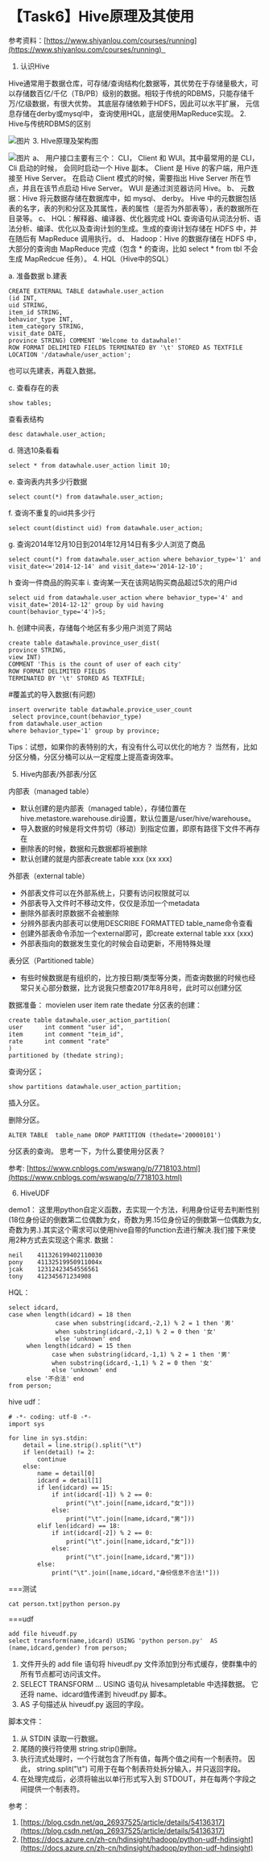 # 【Task6】Hive原理及其使用
参考资料：[https://www.shiyanlou.com/courses/running](https://www.shiyanlou.com/courses/running)  
1. 认识Hive 

Hive通常用于数据仓库，可存储/查询结构化数据等，其优势在于存储量极大，可以存储数百亿/千亿（TB/PB）级别的数据。相较于传统的RDBMS，只能存储千万/亿级数据，有很大优势。
其底层存储依赖于HDFS，因此可以水平扩展，
元信息存储在derby或mysql中，
查询使用HQL，底层使用MapReduce实现。
2. Hive与传统RDBMS的区别

![图片](https://uploader.shimo.im/f/oDAkyhkq53QNPfmS.png!thumbnail)
3. HIve原理及架构图

![图片](https://uploader.shimo.im/f/HabOpjzJvqogI6mr.png!thumbnail)
a、 用户接口主要有三个： CLI， Client 和 WUI。其中最常用的是 CLI， Cli 启动的时候，
会同时启动一个 Hive 副本。 Client 是 Hive 的客户端，用户连接至 Hive Server。
在启动 Client 模式的时候，需要指出 Hive Server 所在节点，并且在该节点启动 Hive
Server。 WUI 是通过浏览器访问 Hive。
b、 元数据：Hive 将元数据存储在数据库中，如 mysql、 derby。 Hive 中的元数据包括表的名字，表的列和分区及其属性，表的属性（是否为外部表等），表的数据所在目录等。
c、 HQL：解释器、编译器、优化器完成 HQL 查询语句从词法分析、语法分析、编译、优化以及查询计划的生成。生成的查询计划存储在 HDFS 中，并在随后有 MapReduce 调用执行。
d、 Hadoop：Hive 的数据存储在 HDFS 中，大部分的查询由 MapReduce 完成（包含 * 的查询，比如 select * from tbl 不会生成 MapRedcue 任务）。
4. HQL（Hive中的SQL）

a. 准备数据
b.建表
```
CREATE EXTERNAL TABLE datawhale.user_action
(id INT,
uid STRING,
item_id STRING,
behavior_type INT,
item_category STRING,
visit_date DATE,
province STRING) COMMENT 'Welcome to datawhale!' 
ROW FORMAT DELIMITED FIELDS TERMINATED BY '\t' STORED AS TEXTFILE LOCATION '/datawhale/user_action';
```
也可以先建表，再载入数据。

c. 查看存在的表
```
show tables;
```
查看表结构
```
desc datawhale.user_action;
```
d. 筛选10条看看
```
select * from datawhale.user_action limit 10;
```
e. 查询表内共多少行数据
```
select count(*) from datawhale.user_action;
```
f. 查询不重复的uid共多少行
```
select count(distinct uid) from datawhale.user_action;
```
g. 查询2014年12月10日到2014年12月14日有多少人浏览了商品
```
select count(*) from datawhale.user_action where behavior_type='1' and visit_date<='2014-12-14' and visit_date>='2014-12-10';
```
h 查询一件商品的购买率
i. 查询某一天在该网站购买商品超过5次的用户id
```
select uid from datawhale.user_action where behavior_type='4' and visit_date='2014-12-12' group by uid having count(behavior_type='4')>5;
```
h. 创建中间表，存储每个地区有多少用户浏览了网站
```
create table datawhale.province_user_dist(
province STRING,
view INT) 
COMMENT 'This is the count of user of each city' 
ROW FORMAT DELIMITED FIELDS 
TERMINATED BY '\t' STORED AS TEXTFILE;
```
#覆盖式的导入数据(有问题)
```
insert overwrite table datawhale.provice_user_count
 select province,count(behavior_type)
from datawhale.user_action 
where behavior_type='1' group by province;
```
Tips：试想，如果你的表特别的大，有没有什么可以优化的地方？
当然有，比如分区分桶，分区分桶可以从一定程度上提高查询效率。

5. Hive内部表/外部表/分区

内部表（managed table）
* 默认创建的是内部表（managed table），存储位置在hive.metastore.warehouse.dir设置，默认位置是/user/hive/warehouse。
* 导入数据的时候是将文件剪切（移动）到指定位置，即原有路径下文件不再存在
* 删除表的时候，数据和元数据都将被删除
* 默认创建的就是内部表create table xxx (xx xxx)

外部表（external table）
* 外部表文件可以在外部系统上，只要有访问权限就可以
* 外部表导入文件时不移动文件，仅仅是添加一个metadata
* 删除外部表时原数据不会被删除
* 分辨外部表内部表可以使用DESCRIBE FORMATTED table_name命令查看
* 创建外部表命令添加一个external即可，即create external table xxx (xxx)
* 外部表指向的数据发生变化的时候会自动更新，不用特殊处理

表分区（Partitioned table）
* 有些时候数据是有组织的，比方按日期/类型等分类，而查询数据的时候也经常只关心部分数据，比方说我只想查2017年8月8号，此时可以创建分区

数据准备：
movielen
user item rate thedate
分区表的创建：
```
create table datawhale.user_action_partition(
user      int comment "user id",
item      int comment "teim_id",
rate      int comment "rate"    
)
partitioned by (thedate string);
```
查询分区；
```
show partitions datawhale.user_action_partition;
```
插入分区。

删除分区。
```
ALTER TABLE  table_name DROP PARTITION (thedate='20000101')
```
分区表的查询。
思考一下，为什么要使用分区表？

参考:
[https://www.cnblogs.com/wswang/p/7718103.html](https://www.cnblogs.com/wswang/p/7718103.html)

6. HiveUDF

demo1：
这里用python自定义函数，去实现一个方法，利用身份证号去判断性别(18位身份证的倒数第二位偶数为女，奇数为男.15位身份证的倒数第一位偶数为女,奇数为男.).其实这个需求可以使用hive自带的function去进行解决.我们接下来使用2种方式去实现这个需求.
数据：
```
neil    411326199402110030
pony    41132519950911004x
jcak    12312423454556561
tony    412345671234908
```
HQL：
```
select idcard,
case when length(idcard) = 18 then
             case when substring(idcard,-2,1) % 2 = 1 then '男' 
             when substring(idcard,-2,1) % 2 = 0 then '女' 
             else 'unknown' end 
     when length(idcard) = 15 then 
            case when substring(idcard,-1,1) % 2 = 1 then '男'
            when substring(idcard,-1,1) % 2 = 0 then '女'
            else 'unknown' end
     else '不合法' end 
from person;
```
hive udf：
```
# -*- coding: utf-8 -*-
import sys

for line in sys.stdin:
    detail = line.strip().split("\t")
    if len(detail) != 2:
        continue
    else:
        name = detail[0]
        idcard = detail[1]
        if len(idcard) == 15:
            if int(idcard[-1]) % 2 == 0:
                print("\t".join([name,idcard,"女"]))
            else:
                print("\t".join([name,idcard,"男"]))
        elif len(idcard) == 18:
            if int(idcard[-2]) % 2 == 0:
                print("\t".join([name,idcard,"女"]))
            else:
                print("\t".join([name,idcard,"男"]))
        else:
            print("\t".join([name,idcard,"身份信息不合法!"]))
```

===测试
```
cat person.txt|python person.py
```
===udf
```
add file hiveudf.py
select transform(name,idcard) USING 'python person.py'  AS (name,idcard,gender) from person;
```

1. 文件开头的 add file 语句将 hiveudf.py 文件添加到分布式缓存，使群集中的所有节点都可访问该文件。
2. SELECT TRANSFORM ... USING 语句从 hivesampletable 中选择数据。 它还将 name、idcard值传递到 hiveudf.py 脚本。
3. AS 子句描述从 hiveudf.py 返回的字段。

脚本文件：
1. 从 STDIN 读取一行数据。
2. 尾随的换行符使用 string.strip()删除。
3. 执行流式处理时，一个行就包含了所有值，每两个值之间有一个制表符。 因此， string.split("\t") 可用于在每个制表符处拆分输入，并只返回字段。
4. 在处理完成后，必须将输出以单行形式写入到 STDOUT，并在每两个字段之间提供一个制表符。



参考：
1. [https://blog.csdn.net/qq_26937525/article/details/54136317](https://blog.csdn.net/qq_26937525/article/details/54136317)
2. [https://docs.azure.cn/zh-cn/hdinsight/hadoop/python-udf-hdinsight](https://docs.azure.cn/zh-cn/hdinsight/hadoop/python-udf-hdinsight)

